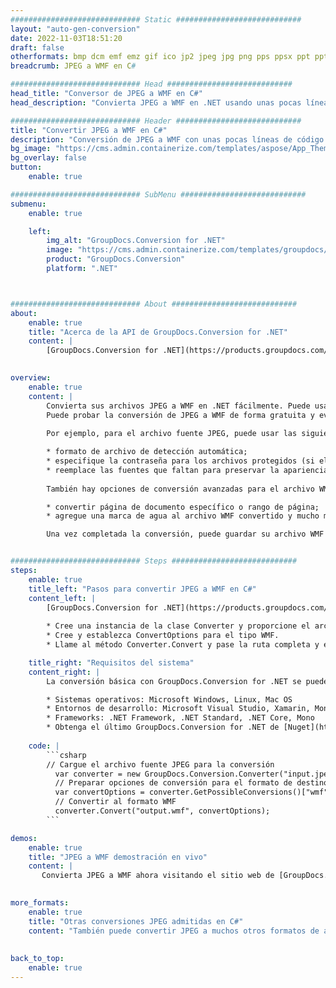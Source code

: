 ```yaml
---
############################# Static ############################
layout: "auto-gen-conversion"
date: 2022-11-03T18:51:20
draft: false
otherformats: bmp dcm emf emz gif ico jp2 jpeg jpg png pps ppsx ppt pptx psb psd svg svgz tga tif tiff webp wmf wmz
breadcrumb: JPEG a WMF en C#

############################# Head ############################
head_title: "Conversor de JPEG a WMF en C#"
head_description: "Convierta JPEG a WMF en .NET usando unas pocas líneas de código. Utilice la API de conversión de documentos de GroupDocs para convertir más de 160 formatos de archivo."

############################# Header ############################
title: "Convertir JPEG a WMF en C#"
description: "Conversión de JPEG a WMF con unas pocas líneas de código .NET"
bg_image: "https://cms.admin.containerize.com/templates/aspose/App_Themes/V3/images/bg/header1.png"
bg_overlay: false
button:
    enable: true

############################# SubMenu ############################
submenu:
    enable: true

    left:
        img_alt: "GroupDocs.Conversion for .NET"
        image: "https://cms.admin.containerize.com/templates/groupdocs/images/product-logos/90x90-noborder/groupdocs-conversion-net.png"
        product: "GroupDocs.Conversion"
        platform: ".NET"



############################# About ############################
about:
    enable: true
    title: "Acerca de la API de GroupDocs.Conversion for .NET"
    content: |
        [GroupDocs.Conversion for .NET](https://products.groupdocs.com/conversion/net/) se puede usar para convertir Microsoft Word, Excel, PowerPoint, PDF, Visio y otros formatos. GroupDocs.Conversion es una API independiente que es adecuada para sistemas internos y de back-end donde se requiere un alto rendimiento. No depende de ningún software como Microsoft u Open Office.
    

overview:
    enable: true
    content: |
        Convierta sus archivos JPEG a WMF en .NET fácilmente. Puede usar solo un par de líneas de código C# en cualquier plataforma de su elección, como Windows, Linux, macOS.
        Puede probar la conversión de JPEG a WMF de forma gratuita y evaluar la calidad de los resultados de la conversión. Junto con los escenarios de conversión de archivos simples, puede probar opciones más avanzadas para cargar el archivo de origen JPEG y para guardar el resultado de salida WMF. 
        
        Por ejemplo, para el archivo fuente JPEG, puede usar las siguientes opciones de carga:

        * formato de archivo de detección automática;
        * especifique la contraseña para los archivos protegidos (si el formato de archivo lo admite);
        * reemplace las fuentes que faltan para preservar la apariencia del documento.
        
        También hay opciones de conversión avanzadas para el archivo WMF:

        * convertir página de documento específico o rango de página;
        * agregue una marca de agua al archivo WMF convertido y mucho más.

        Una vez completada la conversión, puede guardar su archivo WMF en la ruta del archivo local o en cualquier almacenamiento de terceros como FTP, Amazon S3, Google Drive, Dropbox, etc. Tenga en cuenta que para convertir JPEG a WMF no es necesario instalar ningún software adicional, como MS Office, Open Office, Adobe Acrobat Reader, etc.


############################# Steps ############################
steps:
    enable: true
    title_left: "Pasos para convertir JPEG a WMF en C#"
    content_left: |
        [GroupDocs.Conversion for .NET](https://products.groupdocs.com/conversion/net/) facilita a los desarrolladores convertir un archivo JPEG a WMF con unas pocas líneas de código.
        
        * Cree una instancia de la clase Converter y proporcione el archivo JPEG con la ruta completa
        * Cree y establezca ConvertOptions para el tipo WMF.
        * Llame al método Converter.Convert y pase la ruta completa y el formato (WMF) como parámetro

    title_right: "Requisitos del sistema"
    content_right: |
        La conversión básica con GroupDocs.Conversion for .NET se puede realizar en unos pocos pasos simples. Nuestras API son compatibles con todas las principales plataformas y sistemas operativos. Antes de ejecutar el código a continuación, asegúrese de tener instalados los siguientes requisitos previos en su sistema.

        * Sistemas operativos: Microsoft Windows, Linux, Mac OS
        * Entornos de desarrollo: Microsoft Visual Studio, Xamarin, MonoDevelop
        * Frameworks: .NET Framework, .NET Standard, .NET Core, Mono
        * Obtenga el último GroupDocs.Conversion for .NET de [Nuget](https://www.nuget.org/packages/groupdocs.conversion)
         
    code: |
        ```csharp    
        // Cargue el archivo fuente JPEG para la conversión
          var converter = new GroupDocs.Conversion.Converter("input.jpeg");
          // Preparar opciones de conversión para el formato de destino WMF
          var convertOptions = converter.GetPossibleConversions()["wmf"].ConvertOptions;
          // Convertir al formato WMF
          converter.Convert("output.wmf", convertOptions);
        ```

demos:
    enable: true
    title: "JPEG a WMF demostración en vivo"
    content: |
       Convierta JPEG a WMF ahora visitando el sitio web de [GroupDocs.Conversion App](https://products.groupdocs.app/conversion/family). La demostración en línea tiene las siguientes ventajas
          

more_formats:
    enable: true
    title: "Otras conversiones JPEG admitidas en C#"
    content: "También puede convertir JPEG a muchos otros formatos de archivo. Consulte la lista a continuación."
       
       
back_to_top:
    enable: true
---
```

